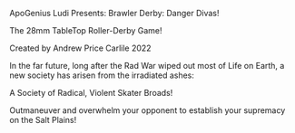 ApoGenius Ludi Presents:
Brawler Derby: Danger Divas!

The 28mm TableTop Roller-Derby Game!

Created by Andrew Price Carlile 2022

In the far future, long after the Rad War wiped out most of Life on Earth, a new society has arisen from the irradiated ashes:

A Society of Radical, Violent Skater Broads!

Outmaneuver and overwhelm your opponent to establish your supremacy on the Salt Plains!
